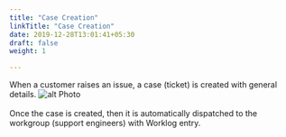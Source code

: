 ```yaml
---
title: "Case Creation"
linkTitle: "Case Creation"
date: 2019-12-28T13:01:41+05:30
draft: false
weight: 1

---
```

When a customer raises an issue, a case (ticket) is created with general details.
![alt Photo](/case_creation.jpg "Photo")
<br>
<br>
Once the case is created, then it is automatically dispatched to the workgroup (support engineers) with Worklog entry.
